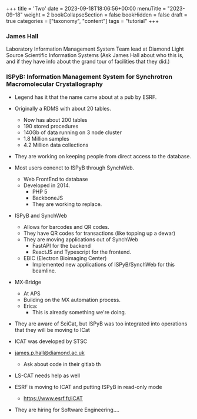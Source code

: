 +++
title = 'Two'
date = 2023-09-18T18:06:56+00:00
menuTitle = "2023-09-18"
weight = 2
bookCollapseSection = false
bookHidden = false
draft = true
categories = ["taxonomy", "content"]
tags = "tutorial"
+++

### James Hall

Laboratory Information Management System Team lead at Diamond Light Source
Scientific Information Systems (Ask James Hall about who this is, and if they have info about the grand tour of facilities that they did.)

### ISPyB: Information Management System for Synchrotron Macromolecular Crystallography

- Legend has it that the name came about at a pub by ESRF.
- Originally a RDMS with about 20 tables.
  - Now has about 200 tables
  - 190 stored procedures
  - 140Gb of data running on 3 node cluster
  - 1.8 Million samples
  - 4.2 Million data collections

- They are working on keeping people from direct access to the database.
- Most users conenct to ISPyB through SynchWeb.
  - Web FrontEnd to database
  - Developed in 2014.
    - PHP 5
    - BackboneJS
    - They are working to replace.

- ISPyB and SynchWeb
  - Allows for barcodes and QR codes.
  - They have QR codes for transactions (like topping up a dewar)
  - They are moving applications out of SynchWeb
    - FastAPI for the backend
    - ReactJS and Typescript for the frontend.
  - EBIC (Electron Bioimaging Center)
    - Implemented new applications of ISPyB/SynchWeb for this beamline.

- MX-Bridge
  - At APS
  - Building on the MX automation process.
  - Erica:
    - This is already something we're doing.

- They are aware of SciCat, but ISPyB was too integrated into operations that they will be moving to ICat

- ICAT was developed by STSC

- james.p.hall@diamond.ac.uk
  - Ask about code in their gitlab th


- LS-CAT needs help as well

- ESRF is moving to ICAT and putting ISPyB in read-only mode
  - https://www.esrf.fr/ICAT

- They are hiring for Software Engineering....